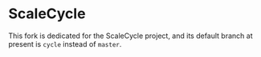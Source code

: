 ScaleCycle
==========

This fork is dedicated for the ScaleCycle project, and its default branch at present is `cycle` instead of `master`.
